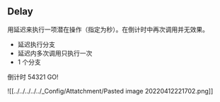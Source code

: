 ## Delay

用延迟来执行一项潜在操作（指定为秒）。在倒计时中再次调用并无效果。

- 延迟执行分支
- 延迟内多次调用只执行一次
- 1 个分支



倒计时 54321 GO!

![[../../../../../_Config/Attatchment/Pasted image 20220412221702.png]]